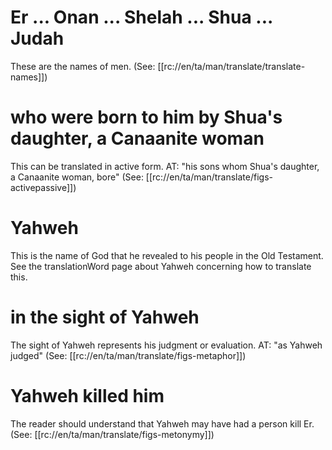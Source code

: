 # Er ... Onan ... Shelah ... Shua ... Judah

These are the names of men. (See: [[rc://en/ta/man/translate/translate-names]])

# who were born to him by Shua's daughter, a Canaanite woman

This can be translated in active form. AT: "his sons whom Shua's daughter, a Canaanite woman, bore" (See: [[rc://en/ta/man/translate/figs-activepassive]])

# Yahweh

This is the name of God that he revealed to his people in the Old Testament. See the translationWord page about Yahweh concerning how to translate this.

# in the sight of Yahweh

The sight of Yahweh represents his judgment or evaluation. AT: "as Yahweh judged" (See: [[rc://en/ta/man/translate/figs-metaphor]])

# Yahweh killed him

The reader should understand that Yahweh may have had a person kill Er. (See: [[rc://en/ta/man/translate/figs-metonymy]])

